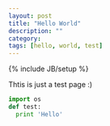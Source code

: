 ```yaml
---
layout: post
title: "Hello World"
description: ""
category: 
tags: [hello, world, test]
---
```

{% include JB/setup %}

Thtis is just a test page :)

~~~~python
import os
def test:
  print 'Hello'
~~~~
